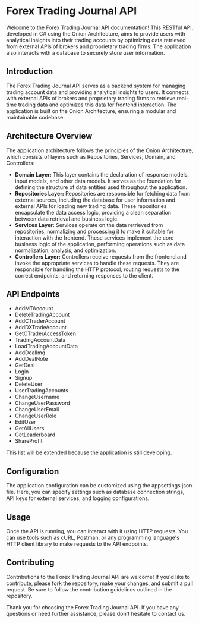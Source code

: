 # Forex Trading Journal API

Welcome to the Forex Trading Journal API documentation! This RESTful API, developed in C# using the Onion Architecture, aims to provide users with analytical insights into their trading accounts by optimizing data retrieved from external APIs of brokers and proprietary trading firms. The application also interacts with a database to securely store user information.

## Introduction
The Forex Trading Journal API serves as a backend system for managing trading account data and providing analytical insights to users. It connects with external APIs of brokers and proprietary trading firms to retrieve real-time trading data and optimizes this data for frontend interaction. The application is built on the Onion Architecture, ensuring a modular and maintainable codebase.

## Architecture Overview
The application architecture follows the principles of the Onion Architecture, which consists of layers such as Repositories, Services, Domain, and Controllers:
* __Domain Layer:__ This layer contains the declaration of response models, input models, and other data models. It serves as the foundation for defining the structure of data entities used throughout the application.
* __Repositories Layer:__ Repositories are responsible for fetching data from external sources, including the database for user information and external APIs for loading new trading data. These repositories encapsulate the data access logic, providing a clean separation between data retrieval and business logic.
* __Services Layer:__ Services operate on the data retrieved from repositories, normalizing and processing it to make it suitable for interaction with the frontend. These services implement the core business logic of the application, performing operations such as data normalization, analysis, and optimization.
* __Controllers Layer:__ Controllers receive requests from the frontend and invoke the appropriate services to handle these requests. They are responsible for handling the HTTP protocol, routing requests to the correct endpoints, and returning responses to the client.

## API Endpoints

* AddMTAccount
* DeleteTradingAccount
* AddCTraderAccount
* AddDXTradeAccount
* GetCTraderAccessToken
* TradingAccountData
* LoadTradingAccountData
* AddDealImg
* AddDealNote
* GetDeal
* Login
* Signup
* DeleteUser
* UserTradingAccounts
* ChangeUsername
* ChangeUserPassword
* ChangeUserEmail
* ChangeUserRole
* EditUser
* GetAllUsers
* GetLeaderboard
* ShareProfit

This list will be extended because the application is still developing.

## Configuration
The application configuration can be customized using the appsettings.json file. Here, you can specify settings such as database connection strings, API keys for external services, and logging configurations.
## Usage
Once the API is running, you can interact with it using HTTP requests. You can use tools such as cURL, Postman, or any programming language's HTTP client library to make requests to the API endpoints.
## Contributing
Contributions to the Forex Trading Journal API are welcome! If you'd like to contribute, please fork the repository, make your changes, and submit a pull request. Be sure to follow the contribution guidelines outlined in the repository.

Thank you for choosing the Forex Trading Journal API. If you have any questions or need further assistance, please don't hesitate to contact us.
